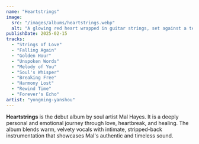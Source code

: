 ```yaml
---
name: "Heartstrings"
image:
  src: "/images/albums/heartstrings.webp"
  alt: "A glowing red heart wrapped in guitar strings, set against a textured background of earthy brown and soft gold tones, symbolizing love and music."
publishDate: 2025-02-15
tracks:
  - "Strings of Love"
  - "Falling Again"
  - "Golden Hour"
  - "Unspoken Words"
  - "Melody of You"
  - "Soul's Whisper"
  - "Breaking Free"
  - "Harmony Lost"
  - "Rewind Time"
  - "Forever's Echo"
artist: "yongming-yanshou"
---
```


**Heartstrings** is the debut album by soul artist Mal Hayes. It is a deeply personal and emotional journey through love, heartbreak, and healing. The album blends warm, velvety vocals with intimate, stripped-back instrumentation that showcases Mal's authentic and timeless sound.
